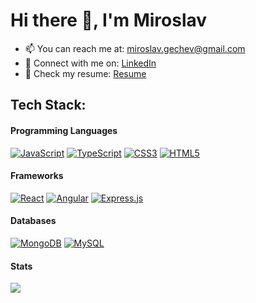 # Hi there 👋, I'm Miroslav

- 📫 You can reach me at: miroslav.gechev@gmail.com
- 💬 Connect with me on: [LinkedIn](https://www.linkedin.com/in/gechev/)
- 🔭 Check my resume: [Resume](https://1drv.ms/b/s!AtOFVfabjyWlgagCvXThWVw5vuKYhA?e=J9D8ld)

## <!-- 💻 -->Tech Stack:

#### Programming Languages

[![JavaScript](https://skillicons.dev/icons?i=js)](https://javascript.com/)
[![TypeScript](https://skillicons.dev/icons?i=ts)](https://typescriptlang.org/)
[![CSS3](https://skillicons.dev/icons?i=css)](https://www.w3.org/Style/CSS/Overview.en.html)
[![HTML5](https://skillicons.dev/icons?i=html)](https://html.spec.whatwg.org/multipage/)

<!--
![JavaScript](https://img.shields.io/badge/javascript-%23323330.svg?style=for-the-badge&logo=javascript&logoColor=%23F7DF1E)
![TypeScript](https://img.shields.io/badge/typescript-%23007ACC.svg?style=for-the-badge&logo=typescript&logoColor=white)
![CSS3](https://img.shields.io/badge/css3-%231572B6.svg?style=for-the-badge&logo=css3&logoColor=white)
![HTML5](https://img.shields.io/badge/html5-%23E34F26.svg?style=for-the-badge&logo=html5&logoColor=white)
-->

#### Frameworks

[![React](https://skillicons.dev/icons?i=react)](https://react.dev/)
[![Angular](https://skillicons.dev/icons?i=angular)](https://angular.io/)
[![Express.js](https://skillicons.dev/icons?i=express)](https://expressjs.com/)

<!--
![React](https://img.shields.io/badge/react-%2320232a.svg?style=for-the-badge&logo=react&logoColor=%2361DAFB)
![Angular](https://img.shields.io/badge/angular-%23DD0031.svg?style=for-the-badge&logo=angular&logoColor=white)
![Express.js](https://img.shields.io/badge/express.js-%23404d59.svg?style=for-the-badge&logo=express&logoColor=%2361DAFB)
-->

#### Databases

[![MongoDB](https://skillicons.dev/icons?i=mongodb)](https://www.mongodb.com/)
[![MySQL](https://skillicons.dev/icons?i=mysql)](https://www.mysql.com/)

<!--
![MongoDB](https://img.shields.io/badge/MongoDB-%234ea94b.svg?style=for-the-badge&logo=mongodb&logoColor=white)
![MySQL](https://img.shields.io/badge/mysql-%2300f.svg?style=for-the-badge&logo=mysql&logoColor=white)
-->

<!-- #### Tools
![VSCode](https://img.shields.io/badge/VSCode-%23007ACC.svg?style=for-the-badge&logo=visual-studio-code&logoColor=white)
![MUI](https://img.shields.io/badge/MUI-%230081CB.svg?style=for-the-badge&logo=material-ui&logoColor=white)
![NodeJS](https://img.shields.io/badge/node.js-6DA55F?style=for-the-badge&logo=node.js&logoColor=white)
![Firebase](https://img.shields.io/badge/firebase-%23039BE5.svg?style=for-the-badge&logo=firebase)
![Docker](https://img.shields.io/badge/docker-%232496ED.svg?style=for-the-badge&logo=docker&logoColor=white) -->

#### Stats

![](https://github-readme-stats.vercel.app/api/top-langs/?username=miroslavgechev&hide_border=false&include_all_commits=true&count_private=true&layout=compact#gh-light-mode-only)

<!--
![](https://github-readme-streak-stats.herokuapp.com/?user=miroslavgechev&hide_border=false)
-->

<!--
<p>
<img align="center" height="180px"  src="https://github-readme-stats.vercel.app/api/top-langs/?username=miroslavgechev&hide_border=false&include_all_commits=true&count_private=true&layout=compact#gh-light-mode-only"/>
<img align="center" height="180px"  src="https://github-readme-streak-stats.herokuapp.com/?user=miroslavgechev&hide_border=false" />
</p>
-->
